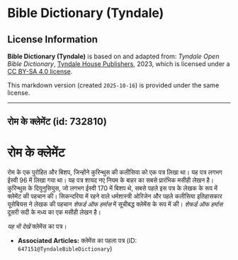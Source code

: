 # Bible Dictionary (Tyndale)

## License Information

**Bible Dictionary (Tyndale)** is based on and adapted from: _Tyndale Open Bible Dictionary_, [Tyndale House Publishers](https://tyndaleopenresources.com/), 2023, which is licensed under a [CC BY-SA 4.0 license](https://creativecommons.org/licenses/by-sa/4.0/legalcode.en).

This markdown version (created `2025-10-16`) is provided under the same license.



--------------------------------

## रोम के क्लेमेंट (id: 732810)

रोम के क्लेमेंट
===============

रोम के एक पुरोहित और बिशप, जिन्होंने कुरिन्थुस की कलीसिया को एक पत्र लिखा था। यह पत्र लगभग ईस्वी 96 में लिखा गया था। यह पत्र शायद नए नियम के बाहर का सबसे प्रारंभिक मसीही लेखन है। कुरिन्थुस के दियुनुसियुस, जो लगभग ईस्वी 170 में बिशप थे, सबसे पहले इस पत्र के लेखक के रूप में क्लेमेंट की पहचान की। सिकन्दरिया में रहने वाले धर्मशास्त्री ओरिजेन और पहले कलीसिया इतिहासकार यूसेबियस ने लेखक की पहचान *शेफर्ड ऑफ हर्मास* में सूचीबद्ध क्लेमेंस के रूप में की। *शेफर्ड ऑफ हर्मास* दूसरी सदी के मध्य का एक मसीही लेखन है। 

*यह भी देखें* क्लेमेंस का पत्र। 

* **Associated Articles:** क्लेमेंस का पहला पत्र (ID: `647151@TyndaleBibleDictionary`)


